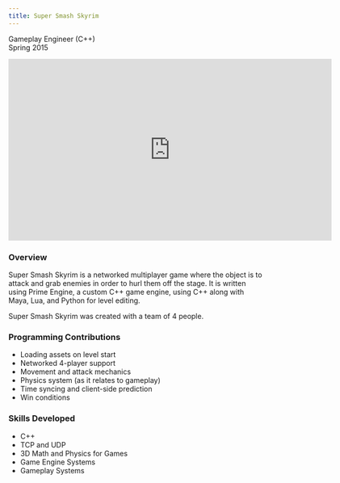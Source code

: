 ```yaml
---
title: Super Smash Skyrim
---
```


Gameplay Engineer (C++)
<br/>
Spring 2015

<iframe src="https://youtube.com/embed/4ifTNHY9b8s" width="640" height="360" frameborder="0" allowfullscreen></iframe>

### Overview

Super Smash Skyrim is a networked multiplayer game where the object is to attack and grab enemies in order to hurl them off the stage. It is written using Prime Engine, a custom C++ game engine, using C++ along with Maya, Lua, and Python for level editing.

Super Smash Skyrim was created with a team of 4 people.

### Programming Contributions

- Loading assets on level start
- Networked 4-player support
- Movement and attack mechanics
- Physics system (as it relates to gameplay)
- Time syncing and client-side prediction
- Win conditions

### Skills Developed

- C++
- TCP and UDP
- 3D Math and Physics for Games
- Game Engine Systems
- Gameplay Systems
